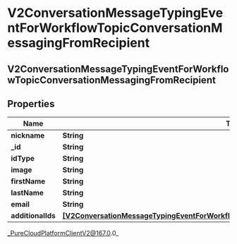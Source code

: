 # V2ConversationMessageTypingEventForWorkflowTopicConversationMessagingFromRecipient

## V2ConversationMessageTypingEventForWorkflowTopicConversationMessagingFromRecipient

## Properties

|Name | Type | Description | Notes|
|------------ | ------------- | ------------- | -------------|
| **nickname** | **String** |  | [optional] |
| **_id** | **String** |  | [optional] |
| **idType** | **String** |  | [optional] |
| **image** | **String** |  | [optional] |
| **firstName** | **String** |  | [optional] |
| **lastName** | **String** |  | [optional] |
| **email** | **String** |  | [optional] |
| **additionalIds** | [**[V2ConversationMessageTypingEventForWorkflowTopicConversationRecipientAdditionalIdentifier]**]([V2ConversationMessageTypingEventForWorkflowTopicConversationRecipientAdditionalIdentifier]) |  | [optional] |



_PureCloudPlatformClientV2@167.0.0_

